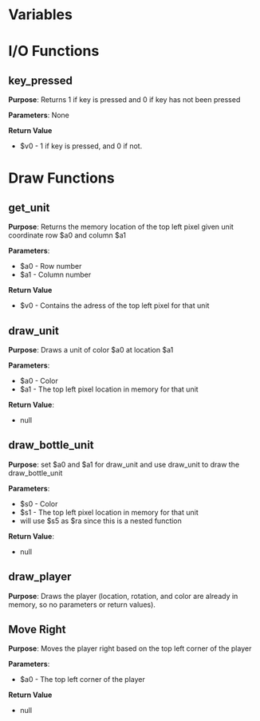 # Variables

# I/O Functions

## key_pressed

**Purpose**: Returns 1 if key is pressed and 0 if key has not been pressed

**Parameters**: None

**Return Value**

- $v0 - 1 if key is pressed, and 0 if not.

# Draw Functions

## get_unit

**Purpose**: Returns the memory location of the top left pixel given unit coordinate row $a0 and column $a1

**Parameters**:

- $a0 - Row number
- $a1 - Column number

**Return Value**

- $v0 - Contains the adress of the top left pixel for that unit

## draw_unit

**Purpose**: Draws a unit of color $a0 at location $a1

**Parameters**:

- $a0 - Color
- $a1 - The top left pixel location in memory for that unit

**Return Value**:

- null

## draw_bottle_unit

**Purpose**: set $a0 and $a1 for draw_unit and use draw_unit to draw the draw_bottle_unit

**Parameters**:

- $s0 - Color
- $s1 - The top left pixel location in memory for that unit
- will use $s5 as $ra since this is a nested function

**Return Value**:

- null

## draw_player

**Purpose**: Draws the player (location, rotation, and color are already in memory, so no parameters or return values).

## Move Right

**Purpose**: Moves the player right based on the top left corner of the player

**Parameters**:

- $a0 - The top left corner of the player

**Return Value**

- null
